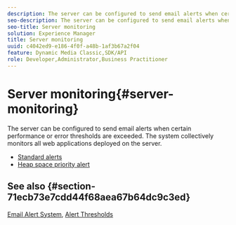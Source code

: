 ```yaml
---
description: The server can be configured to send email alerts when certain performance or error thresholds are exceeded. The system collectively monitors all web applications deployed on the server.
seo-description: The server can be configured to send email alerts when certain performance or error thresholds are exceeded. The system collectively monitors all web applications deployed on the server.
seo-title: Server monitoring
solution: Experience Manager
title: Server monitoring
uuid: c4042ed9-e186-4f0f-a48b-1af3b67a2f04
feature: Dynamic Media Classic,SDK/API
role: Developer,Administrator,Business Practitioner
---
```


# Server monitoring{#server-monitoring}

The server can be configured to send email alerts when certain performance or error thresholds are exceeded. The system collectively monitors all web applications deployed on the server.

* [Standard alerts](r-standard-alerts.md)
* [Heap space priority alert](c-heap-space-priority-alert.md)

## See also {#section-71ecb73e7cdd44f68aea67b64dc9c3ed}

[Email Alert System](../../../../is-api/image-serving-api-ref/c-configuration-and-administration/c-server-settings/r-monitoring-and-alerting-system.md#reference-4b604b5f8b014ecca89cf55d8ebb2d39), [Alert Thresholds](../../../../is-api/image-serving-api-ref/c-configuration-and-administration/c-server-settings/r-alert-thresholds.md#reference-a77d3f92f456419a878bf18782d38922) 
